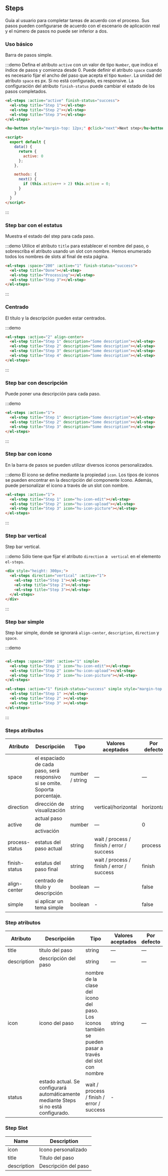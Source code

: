 ## Steps

Guía al usuario para completar tareas de acuerdo con el proceso. Sus pasos pueden configurarse de acuerdo con el escenario de aplicación real y el número de pasos no puede ser inferior a dos.

### Uso básico

Barra de pasos simple.

:::demo Defina el atributo `active` con un valor de tipo `Number`, que indica el índice de pasos y comienza desde 0. Puede definir el atributo `space` cuando es necesario fijar el ancho del paso que acepta el tipo `Number`. La unidad del atributo `space` es px. Si no está configurado, es responsive. La configuración del atributo `finish-status` puede cambiar el estado de los pasos completados.

```html
<el-steps :active="active" finish-status="success">
  <el-step title="Step 1"></el-step>
  <el-step title="Step 2"></el-step>
  <el-step title="Step 3"></el-step>
</el-steps>

<hu-button style="margin-top: 12px;" @click="next">Next step</hu-button>

<script>
  export default {
    data() {
      return {
        active: 0
      };
    },

    methods: {
      next() {
        if (this.active++ > 2) this.active = 0;
      }
    }
  }
</script>
```
:::

### Step bar con el estatus

Muestra el estado del step para cada paso.

:::demo Utilice el atributo `title` para establecer el nombre del paso, o sobrescriba el atributo usando un slot con nombre. Hemos enumerado todos los nombres de slots al final de esta página.

```html
<el-steps :space="200" :active="1" finish-status="success">
  <el-step title="Done"></el-step>
  <el-step title="Processing"></el-step>
  <el-step title="Step 3"></el-step>
</el-steps>
```
:::

### Centrado

El título y la descripción pueden estar centrados.

:::demo
```html
<el-steps :active="2" align-center>
  <el-step title="Step 1" description="Some description"></el-step>
  <el-step title="Step 2" description="Some description"></el-step>
  <el-step title="Step 3" description="Some description"></el-step>
  <el-step title="Step 4" description="Some description"></el-step>
</el-steps>
```
:::

### Step bar con descripción

Puede poner una descripción para cada paso.

:::demo
```html
<el-steps :active="1">
  <el-step title="Step 1" description="Some description"></el-step>
  <el-step title="Step 2" description="Some description"></el-step>
  <el-step title="Step 3" description="Some description"></el-step>
</el-steps>
```
:::

### Step bar con icono

En la barra de pasos se pueden utilizar diversos iconos personalizados.

:::demo El icono se define mediante la propiedad `icon`. Los tipos de iconos se pueden encontrar en la descripción del componente Icono. Además, puede personalizar el icono a través de un slot con nombre.

```html
<el-steps :active="1">
  <el-step title="Step 1" icon="hu-icon-edit"></el-step>
  <el-step title="Step 2" icon="hu-icon-upload"></el-step>
  <el-step title="Step 3" icon="hu-icon-picture"></el-step>
</el-steps>
```
:::

### Step bar vertical

Step bar vertical.

:::demo Sólo tiene que fijar el atributo `direction`  a ` vertical` en el elemento `el-steps`.

```html
<div style="height: 300px;">
  <el-steps direction="vertical" :active="1">
    <el-step title="Step 1"></el-step>
    <el-step title="Step 2"></el-step>
    <el-step title="Step 3"></el-step>
  </el-steps>
</div>
```
:::

### Step bar simple
Step bar simple, donde se ignorará `align-center`, `description`, `direction` y `space`.

:::demo
```html

<el-steps :space="200" :active="1" simple>
  <el-step title="Step 1" icon="hu-icon-edit"></el-step>
  <el-step title="Step 2" icon="hu-icon-upload"></el-step>
  <el-step title="Step 3" icon="hu-icon-picture"></el-step>
</el-steps>

<el-steps :active="1" finish-status="success" simple style="margin-top: 20px">
  <el-step title="Step 1" ></el-step>
  <el-step title="Step 2" ></el-step>
  <el-step title="Step 3" ></el-step>
</el-steps>
```
:::

### Steps atributos

| Atributo       | Descripción                                                  | Tipo            | Valores aceptados                         | Por defecto |
| -------------- | ------------------------------------------------------------ | --------------- | ----------------------------------------- | ----------- |
| space          | el espaciado de cada paso, será responsivo si se omite. Soporta porcentaje. | number / string | —                                         | —           |
| direction      | dirección de visualización                                   | string          | vertical/horizontal                       | horizontal  |
| active         | actual paso de activación                                    | number          | —                                         | 0           |
| process-status | estatus del paso actual                                      | string          | wait / process / finish / error / success | process     |
| finish-status  | estatus del paso final                                       | string          | wait / process / finish / error / success | finish      |
| align-center   | centrado de título y descripción                             | boolean         | —                                         | false       |
| simple         | si aplicar un tema simple                                    | boolean         | -                                         | false       |

### Step atributos
| Atributo    | Descripción                              | Tipo                                     | Valores aceptados | Por defecto |
| ----------- | ---------------------------------------- | ---------------------------------------- | ----------------- | ----------- |
| title       | titulo del paso                          | string                                   | —                 | —           |
| description | descripción del paso                     | string                                   | —                 | —           |
| icon        | icono del paso                           | nombre de la clase del icono del paso. Los iconos también se pueden pasar a través del slot con nombre | string            | —           |
| status      | estado actual. Se configurará automáticamente mediante Steps si no está configurado. | wait / process / finish / error / success | -                 |             |

### Step Slot
| Name        | Description          |
| ----------- | -------------------- |
| icon        | Icono personalizado  |
| title       | Titulo del paso      |
| description | Descripción del paso |

